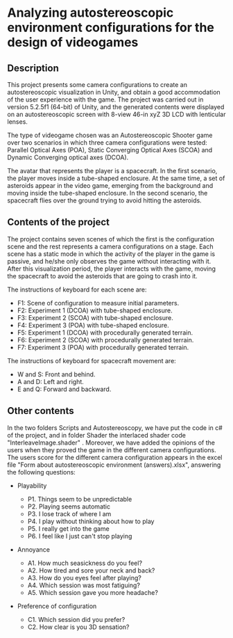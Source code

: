 # Analyzing autostereoscopic environment configurations for the design of videogames

## Description

This project presents some camera configurations to create an autostereoscopic visualization in Unity, and obtain a good accommodation of the user experience with the game. The project 
was carried out in version 5.2.5f1 (64-bit) of Unity, and the generated contents were displayed on an autostereoscopic screen with 8-view 46-in xyZ 3D LCD with lenticular lenses.

The type of videogame chosen was an Autostereoscopic Shooter game over two scenarios in which three camera configurations were tested:  Parallel Optical Axes (POA), Static Converging Optical Axes (SCOA) and Dynamic Converging 
optical axes (DCOA). 

The avatar that represents the player is a spacecraft. In the first scenario, the player moves inside a tube-shaped enclosure. At the same time, a set of asteroids appear in the video game, emerging from the background and moving 
inside the tube-shaped enclosure. In the second scenario, the spacecraft flies over the ground trying to avoid hitting the asteroids.

## Contents of the project

The project contains seven scenes of which the first is the configuration scene and the rest represents a camera configurations on a stage. Each scene has a static mode in which the activity of the player in the game is passive, 
and he/she only observes the game without interacting with it. After this visualization period, the player interacts with the game, moving the spacecraft to avoid the asteroids that are going to crash into it.

The instructions of keyboard for each scene are:
- F1: Scene of configuration to measure initial parameters.
- F2: Experiment 1 (DCOA) with tube-shaped enclosure.
- F3: Experiment 2 (SCOA) with tube-shaped enclosure.
- F4: Experiment 3 (POA) with tube-shaped enclosure.
- F5: Experiment 1 (DCOA) with procedurally generated terrain.
- F6: Experiment 2 (SCOA) with procedurally generated terrain.
- F7: Experiment 3 (POA) with procedurally generated terrain.

The instructions of keyboard for spacecraft movement are:
- W and S: Front and behind.
- A and D: Left and right.
- E and Q: Forward and backward.

## Other contents

In the two folders Scripts and Autostereoscopy, we have put the code in c# of the project, and in folder Shader the interlaced shader code "InterleaveImage.shader" . Moreover, we have added the opinions of the users when they proved the game in the different camera configurations. The users score for the different camera configuration appears in the excel file "Form about autostereoscopic environment (answers).xlsx", answering the following questions:

- Playability
	- P1. Things seem to be unpredictable
	- P2. Playing seems automatic
	- P3. I lose track of where I am
	- P4. I play without thinking about how to play
	- P5. I really get into the game
	- P6. I feel like I just can't stop playing

- Annoyance
	- A1. How much seasickness do you feel?
	- A2. How tired and sore your neck and back?
	- A3. How do you eyes feel after playing?
	- A4. Which session was most fatiguing?
	- A5. Which session gave you more headache?

- Preference of configuration
	- C1. Which session did you prefer?
	- C2. How clear is you 3D sensation?



